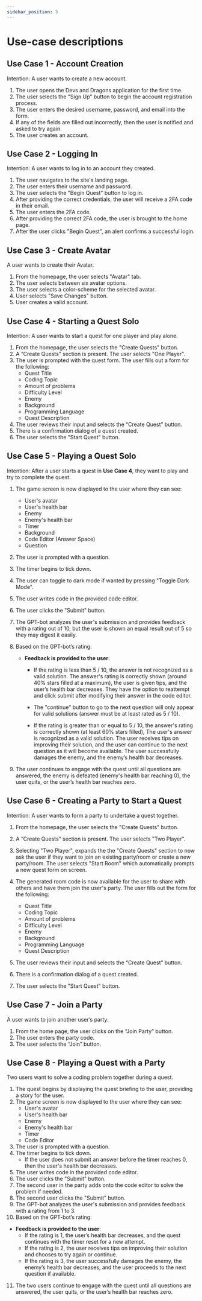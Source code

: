 ```yaml
---
sidebar_position: 5
---
```


# Use-case descriptions

## Use Case 1 - Account Creation
Intention: A user wants to create a new account.
1. The user opens the Devs and Dragons application for the first time.
2. The user selects the "Sign Up" button to begin the account registration process.
3. The user enters the desired username, password, and email into the form.
4. If any of the fields are filled out incorrectly, then the user is notified and asked to try again.
5. The user creates an account.

## Use Case 2 - Logging In
Intention: A user wants to log in to an account they created.
1. The user navigates to the site's landing page.
2. The user enters their username and password.
3. The user selects the "Begin Quest" button to log in.
4. After providing the correct credentials, the user will receive a 2FA code in their email.
5. The user enters the 2FA code.
6. After providing the correct 2FA code, the user is brought to the home page.
7. After the user clicks "Begin Quest", an alert confirms a successful login.

## Use Case 3 - Create Avatar
A user wants to create their Avatar.
1. From the homepage, the user selects "Avatar" tab.
2. The user selects between six avatar options.
3. The user selects a color-scheme for the selected avatar.
4. User selects "Save Changes" button.
5. User creates a valid account.

## Use Case 4 - Starting a Quest Solo
Intention: A user wants to start a quest for one player and play alone.
1. From the homepage, the user selects the "Create Quests" button.
2. A “Create Quests” section is present. The user selects "One Player".
3. The user is prompted with the quest form. The user fills out a form for the following:
   - Quest Title
   - Coding Topic
   - Amount of problems
   - Difficulty Level
   - Enemy
   - Background
   - Programming Language
   - Quest Description
4. The user reviews their input and selects the “Create Quest” button.
5. There is a confirmation dialog of a quest created.
6. The user selects the "Start Quest" button.

## Use Case 5 - Playing a Quest Solo
Intention: After a user starts a quest in **Use Case 4**, they want to play and try to complete the quest.
1. The game screen is now displayed to the user where they can see:
   - User's avatar
   - User's health bar
   - Enemy
   - Enemy's health bar
   - Timer
   - Background
   - Code Editor (Answer Space)
   - Question
2. The user is prompted with a question.
3. The timer begins to tick down.
4. The user can toggle to dark mode if wanted by pressing "Toggle Dark Mode".
5. The user writes code in the provided code editor.
6. The user clicks the "Submit" button.
7. The GPT-bot analyzes the user's submission and provides feedback with a rating out of 10, but the user is shown an equal result out of 5 so they may digest it easily.
8. Based on the GPT-bot’s rating:

   - **Feedback is provided to the user**:

     - If the rating is less than 5 / 10, the answer is not recognized as a valid solution. The answer's rating is correctly shown (around 40% stars filled at a maximum), the user is given tips, and the user’s health bar decreases. They have the option to reattempt and click submit after modifying their answer in the code editor.

     - The "continue" button to go to the next question will only appear for valid solutions (answer must be at least rated as 5 / 10).

     - If the rating is greater than or equal to 5 / 10, the answer's rating is correctly shown (at least 60% stars filled), The user's answer is recognized as a valid solution. The user receives tips on improving their solution, and the user can continue to the next question as it will become available. The user successfully damages the enemy, and the enemy’s health bar decreases.

9. The user continues to engage with the quest until all questions are answered, the enemy is defeated (enemy's health bar reaching 0), the user quits, or the user’s health bar reaches zero.

## Use Case 6 - Creating a Party to Start a Quest
Intention: A user wants to form a party to undertake a quest together.

1. From the homepage, the user selects the "Create Quests" button.

2. A “Create Quests” section is present. The user selects "Two Player".

3. Selecting "Two Player", expands the the "Create Quests" section to now ask the user if they want to join an existing party/room or create a new party/room. The user selects "Start Room" which automatically prompts a new quest form on screen.

4. The generated room code is now available for the user to share with others and have them join the user's party. The user fills out the form for the following:
   - Quest Title
   - Coding Topic
   - Amount of problems
   - Difficulty Level
   - Enemy
   - Background
   - Programming Language
   - Quest Description
4. The user reviews their input and selects the “Create Quest” button.
5. There is a confirmation dialog of a quest created.
6. The user selects the "Start Quest" button.

## Use Case 7 - Join a Party
A user wants to join another user’s party.
1. From the home page, the user clicks on the “Join Party” button.
2. The user enters the party code.
3. The user selects the “Join” button.

## Use Case 8 - Playing a Quest with a Party
Two users want to solve a coding problem together during a quest.
1. The quest begins by displaying the quest briefing to the user, providing a story for the user.
2. The game screen is now displayed to the user where they can see:
   - User's avatar
   - User's health bar
   - Enemy
   - Enemy's health bar
   - Timer
   - Code Editor
3. The user is prompted with a question.
4. The timer begins to tick down.
   - If the user does not submit an answer before the timer reaches 0, then the user's health bar decreases.
5. The user writes code in the provided code editor.
6. The user clicks the "Submit" button.
7. The second user in the party adds onto the code editor to solve the problem if needed.
8. The second user clicks the "Submit" button.
9. The GPT-bot analyzes the user's submission and provides feedback with a rating from 1 to 3.
10. Based on the GPT-bot’s rating:
   - **Feedback is provided to the user**:
     - If the rating is 1, the user’s health bar decreases, and the quest continues with the timer reset for a new attempt.
     - If the rating is 2, the user receives tips on improving their solution and chooses to try again or continue.
     - If the rating is 3, the user successfully damages the enemy, the enemy’s health bar decreases, and the user proceeds to the next question if available.
11. The two users continue to engage with the quest until all questions are answered, the user quits, or the user’s health bar reaches zero.